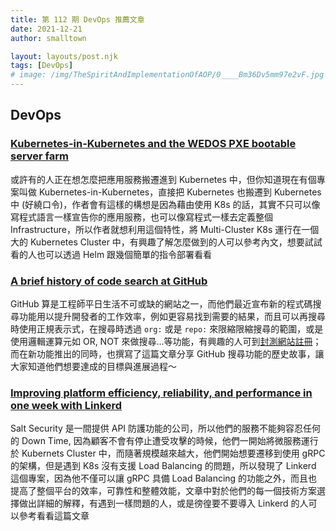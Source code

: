 ```yaml
---
title: 第 112 期 DevOps 推薦文章
date: 2021-12-21
author: smalltown

layout: layouts/post.njk
tags: [DevOps]
# image: /img/TheSpiritAndImplementationOfAOP/0____Bm36Dv5mm97e2vF.jpg
---
```


## DevOps

<!-- summary -->
### [Kubernetes-in-Kubernetes and the WEDOS PXE bootable server farm](https://kubernetes.io/blog/2021/12/22/kubernetes-in-kubernetes-and-pxe-bootable-server-farm/)

或許有的人正在想怎麼把應用服務搬遷進到 Kubernetes 中，但你知道現在有個專案叫做 Kubernetes-in-Kubernetes，直接把 Kubernetes 也搬遷到 Kubernetes 中 (好繞口令)，作者會有這樣的構想是因為藉由使用 K8s 的話，其實不只可以像寫程式語言一樣宣告你的應用服務，也可以像寫程式一樣去定義整個 Infrastructure，所以作者就想利用這個特性，將 Multi-Cluster K8s 運行在一個大的 Kubernetes Cluster 中，有興趣了解怎麼做到的人可以參考內文，想要試試看的人也可以透過 Helm 跟幾個簡單的指令部署看看

<!-- summary -->
### [A brief history of code search at GitHub](https://github.blog/2021-12-15-a-brief-history-of-code-search-at-github/)

GitHub 算是工程師平日生活不可或缺的網站之一，而他們最近宣布新的程式碼搜尋功能用以提升開發者的工作效率，例如更容易找到需要的結果，而且可以再搜尋時使用正規表示式，在搜尋時透過 `org:` 或是 `repo:` 來限縮限縮搜尋的範圍，或是使用邏輯運算元如 OR, NOT 來做搜尋...等功能，有興趣的人可到[封測網站註冊](https://cs.github.com/)；而在新功能推出的同時，也撰寫了這篇文章分享 GitHub 搜尋功能的歷史故事，讓大家知道他們想要達成的目標與進展過程～

<!-- summary -->
### [Improving platform efficiency, reliability, and performance in one week with Linkerd](https://www.cncf.io/blog/2021/12/13/improving-platform-efficiency-reliability-and-performance-in-one-week-with-linkerd/)

Salt Security 是一間提供 API 防護功能的公司，所以他們的服務不能夠容忍任何的 Down Time, 因為顧客不會有停止遭受攻擊的時候，他們一開始將微服務運行於 Kubernets Cluster 中，而隨著規模越來越大，他們開始想要遷移到使用 gRPC 的架構，但是遇到 K8s 沒有支援 Load Balancing 的問題，所以發現了 Linkerd 這個專案，因為他不僅可以讓 gRPC 具備 Load Balancing 的功能之外，而且也提高了整個平台的效率，可靠性和整體效能，文章中對於他們的每一個技術方案選擇做出詳細的解釋，有遇到一樣問題的人，或是徬徨要不要導入 Linkerd 的人可以參考看看這篇文章